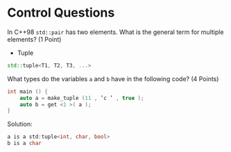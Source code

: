 # Control Questions

In C++98 `std::pair` has two elements. What is the general term for multiple elements? (1 Point)

- Tuple

```c++
std::tuple<T1, T2, T3, ...>
```

What types do the variables `a` and `b` have in the following code? (4 Points)

```c++
int main () {
    auto a = make_tuple (11 , ’c ’ , true );
    auto b = get <1 >( a );
}
```
Solution:
```c++
a is a std:tuple<int, char, bool>
b is a char
```